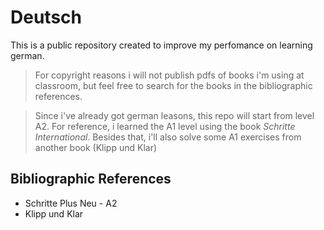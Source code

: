 # Deutsch

This is a public repository created to improve my perfomance on learning german. 
> For copyright reasons i will not publish pdfs of books i'm using at classroom, 
but feel free to search for the books in the bibliographic references.

> Since i've already got german leasons, this repo will start from level A2. For reference, i learned the A1 level using the book _Schritte International_. Besides that, i'll also solve some A1 exercises from another book (Klipp und Klar)

## Bibliographic References
* Schritte Plus Neu - A2
* Klipp und Klar